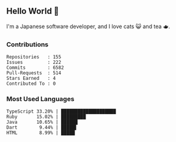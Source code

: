 ## Hello World 👋

I'm a Japanese software developer, and I love cats 😺 and tea 🫖.

### Contributions

    Repositories   : 155
    Issues         : 222
    Commits        : 6582
    Pull-Requests  : 514
    Stars Earned   : 4
    Contributed To : 0

### Most Used Languages

    TypeScript 33.20% | ████████████████████
    Ruby       15.02% | █████████
    Java       10.65% | ██████
    Dart        9.44% | █████▌
    HTML        8.99% | █████
